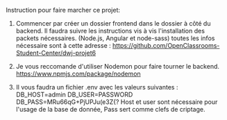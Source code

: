 Instruction pour faire marcher ce projet: 

1) Commencer par créer un dossier frontend dans le dossier à côté du backend. 
Il faudra suivre les instructions vis à vis l'installation des packets nécessaires.
(Node.js, Angular et node-sass) toutes les infos nécessaire sont à cette adresse :
https://github.com/OpenClassrooms-Student-Center/dwj-projet6

2) Je vous reccomande d'utiliser Nodemon pour faire tourner le backend.
https://www.npmjs.com/package/nodemon

3) Il vous faudra un fichier .env avec les valeurs suivantes : 
DB_HOST=admin
DB_USER=PASSWORD
DB_PASS=MRu66qG+PjUPJu(e3Z{?
Host et user sont nécessaire pour l'usage de la base de donnée,
Pass sert comme clefs de criptage.
